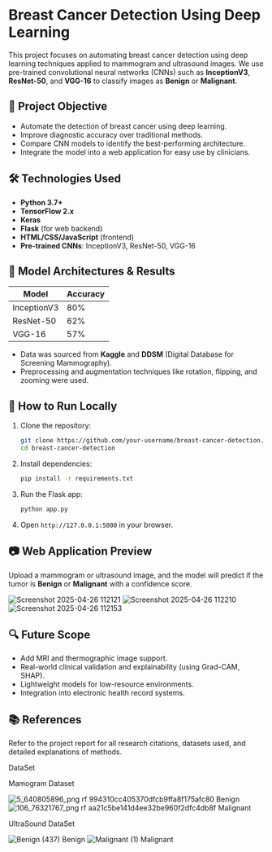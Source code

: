 # Breast Cancer Detection Using Deep Learning

This project focuses on automating breast cancer detection using deep learning techniques applied to mammogram and ultrasound images. We use pre-trained convolutional neural networks (CNNs) such as **InceptionV3**, **ResNet-50**, and **VGG-16** to classify images as **Benign** or **Malignant**.

## 🧪 Project Objective

- Automate the detection of breast cancer using deep learning.
- Improve diagnostic accuracy over traditional methods.
- Compare CNN models to identify the best-performing architecture.
- Integrate the model into a web application for easy use by clinicians.

## 🛠️ Technologies Used

- **Python 3.7+**
- **TensorFlow 2.x**
- **Keras**
- **Flask** (for web backend)
- **HTML/CSS/JavaScript** (frontend)
- **Pre-trained CNNs**: InceptionV3, ResNet-50, VGG-16

## 🧬 Model Architectures & Results

| Model       | Accuracy |
|-------------|----------|
| InceptionV3 | 80%      |
| ResNet-50   | 62%      |
| VGG-16      | 57%      |

- Data was sourced from **Kaggle** and **DDSM** (Digital Database for Screening Mammography).
- Preprocessing and augmentation techniques like rotation, flipping, and zooming were used.



## 🚀 How to Run Locally

1. Clone the repository:
   ```bash
   git clone https://github.com/your-username/breast-cancer-detection.git
   cd breast-cancer-detection
   ```

2. Install dependencies:
   ```bash
   pip install -r requirements.txt
   ```

3. Run the Flask app:
   ```bash
   python app.py
   ```

4. Open `http://127.0.0.1:5000` in your browser.

## 📷 Web Application Preview

Upload a mammogram or ultrasound image, and the model will predict if the tumor is **Benign** or **Malignant** with a confidence score.

![Screenshot 2025-04-26 112121](https://github.com/user-attachments/assets/c777773d-9f7d-40bf-a227-b2bad04c07d3)
![Screenshot 2025-04-26 112210](https://github.com/user-attachments/assets/459893f3-4997-4388-b89a-218296637a7d)
![Screenshot 2025-04-26 112153](https://github.com/user-attachments/assets/c4febb09-7fe0-4f71-8ea5-a0b7170943a5)


## 🔍 Future Scope

- Add MRI and thermographic image support.
- Real-world clinical validation and explainability (using Grad-CAM, SHAP).
- Lightweight models for low-resource environments.
- Integration into electronic health record systems.

## 📚 References

Refer to the project report for all research citations, datasets used, and detailed explanations of methods.

DataSet

Mamogram Dataset

![5_640805896_png rf 994310cc405370dfcb9ffa8f175afc80](https://github.com/user-attachments/assets/315aecc3-7354-437a-a6f7-fc4f83f64982)
Benign
![106_76321767_png rf aa21c5be141d4ee32be960f2dfc4db8f](https://github.com/user-attachments/assets/8572040e-5d47-4bc7-bbe4-e7b13b453472)
Malignant

UltraSound DataSet

![Benign (437)](https://github.com/user-attachments/assets/672ade07-c375-4e1e-a8b0-d246f34a95ee)
Benign
![Malignant (1)](https://github.com/user-attachments/assets/cf1e74a6-0f3c-40da-b817-e912dc5decb0)
Malignant
